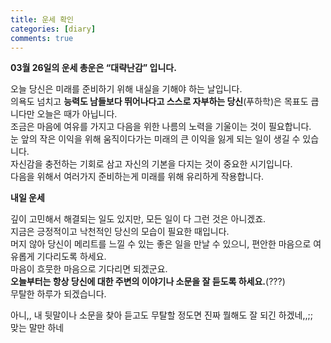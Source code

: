 ```yaml
---
title: 운세 확인
categories: [diary]
comments: true
---
```


**03월 26일의 운세 총운은 “대략난감” 입니다.**   
   
오늘 당신은 미래를 준비하기 위해 내실을 기해야 하는 날입니다.   
의욕도 넘치고 **능력도 남들보다 뛰어나다고 스스로 자부하는 당신**(푸하학)은 목표도 큽니다만 오늘은 때가 아닙니다.   
조금은 마음에 여유를 가지고 다음을 위한 나름의 노력을 기울이는 것이 필요합니다.   
눈 앞의 작은 이익을 위해 움직이다가는 미래의 큰 이익을 잃게 되는 일이 생길 수 있습니다.   
자신감을 충전하는 기회로 삼고 자신의 기본을 다지는 것이 중요한 시기입니다.   
다음을 위해서 여러가지 준비하는게 미래를 위해 유리하게 작용합니다.  

**내일 운세**   
   
깊이 고민해서 해결되는 일도 있지만, 모든 일이 다 그런 것은 아니겠죠.   
지금은 긍정적이고 낙천적인 당신의 모습이 필요한 때입니다.   
머지 않아 당신이 메리트를 느낄 수 있는 좋은 일을 만날 수 있으니, 편안한 마음으로 여유롭게 기다리도록 하세요.   
마음이 흐뭇한 마음으로 기다리면 되겠군요.   
**오늘부터는 항상 당신에 대한 주변의 이야기나 소문을 잘 듣도록 하세요.**(???)   
무탈한 하루가 되겠습니다.
   
아니,, 내 뒷말이나 소문을 찾아 듣고도 무탈할 정도면 진짜 뭘해도 잘 되긴 하겠네,,;;   
맞는 말만 하네
